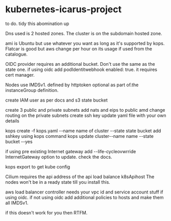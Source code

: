 # kubernetes-icarus-project

to do. tidy this abomination up

Dns used is 2 hosted zones. 
The cluster is on the subdomain hosted zone. 

ami is Ubuntu but use whatever you want as long as it's supported by kops. Flatcar is good but aws change per hour on its usage if used from the catalogue.  

OIDC provider requires an additional bucket. Don't use the same as the state one. if using oidc add podIdentitwebhook enabled: true. it requires cert manager. 

Nodes use IMDSv1.  defined by httptoken optional as part of.the instanceGroup definition.

create IAM user as per docs and s3 state bucket 

create 3 public and private subnets 
add nats and eips to public amd change routing on the private subnets 
create ssh key
update yaml file with your own details 

kops create -f kops.yaml --name name of cluster --state state bucket
add sshkey using kops command 
kops update cluster--name name --state bucket --yes

if using pre existing Internet gateway add --life-cycleovwrride InternetGateway option to update. check the docs.

kops export to get kube config 

 Cilium requires the api address of the api load balance k8sApihost  The nodes won't be in a ready state till you install this. 

 aws load balancer controller needs your vpc id and service account stuff if using oidc. if not using oidc add additional policies to hosts and make them all IMDSv1.
 
if this doesn't work for you then RTFM. 
